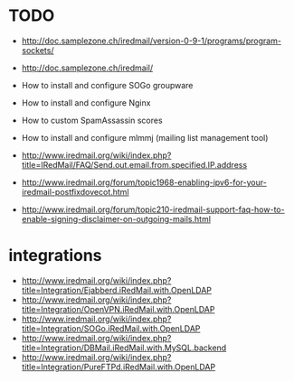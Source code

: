 # TODO

* http://doc.samplezone.ch/iredmail/version-0-9-1/programs/program-sockets/
* http://doc.samplezone.ch/iredmail/

* How to install and configure SOGo groupware
* How to install and configure Nginx
* How to custom SpamAssassin scores
* How to install and configure mlmmj (mailing list management tool)

* http://www.iredmail.org/wiki/index.php?title=IRedMail/FAQ/Send.out.email.from.specified.IP.address
* http://www.iredmail.org/forum/topic1968-enabling-ipv6-for-your-iredmail-postfixdovecot.html
* http://www.iredmail.org/forum/topic210-iredmail-support-faq-how-to-enable-signing-disclaimer-on-outgoing-mails.html

# integrations

* http://www.iredmail.org/wiki/index.php?title=Integration/Ejabberd.iRedMail.with.OpenLDAP
* http://www.iredmail.org/wiki/index.php?title=Integration/OpenVPN.iRedMail.with.OpenLDAP
* http://www.iredmail.org/wiki/index.php?title=Integration/SOGo.iRedMail.with.OpenLDAP
* http://www.iredmail.org/wiki/index.php?title=Integration/DBMail.iRedMail.with.MySQL.backend
* http://www.iredmail.org/wiki/index.php?title=Integration/PureFTPd.iRedMail.with.OpenLDAP
